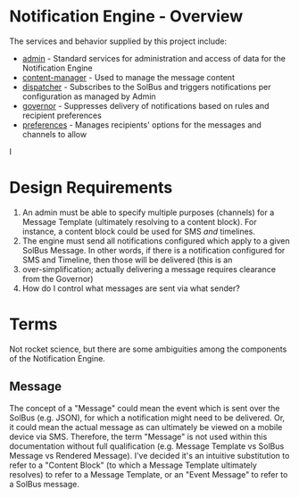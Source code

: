 # Notification Engine - Overview

The services and behavior supplied by this project include:

* [admin](./admin/README.md) - Standard services for administration and access of data for the Notification Engine
* [content-manager](./content-manager/README.md) - Used to manage the message content
* [dispatcher](./dispatcher/README.md) - Subscribes to the SolBus and triggers notifications per configuration as managed by Admin
* [governor](./governor/README.md) - Suppresses delivery of notifications based on rules and recipient preferences
* [preferences](./preferences/README.md) - Manages recipients' options for the messages and channels to allow

I

# Design Requirements

1. An admin must be able to specify multiple purposes (channels) for a Message Template (ultimately resolving to a content block).
For instance, a content block could be used for SMS _and_ timelines.
2. The engine must send all notifications configured which apply to a given SolBus Message.
In other words, if there is a notification configured for SMS and Timeline, then those will be delivered (this is an 
3. over-simplification; actually delivering a message requires clearance from the Governor)
4. How do I control what messages are sent via what sender?

# Terms

Not rocket science, but there are some ambiguities among the components of the Notification Engine.

## Message

The concept of a "Message" could mean the event which is sent over the SolBus (e.g. JSON), for which a notification might need to be delivered. 
Or, it could mean the actual message as can ultimately be viewed on a mobile device via SMS.
Therefore, the term "Message" is not used within this documentation without full qualification (e.g. Message Template vs 
SolBus Message vs Rendered Message).
I've decided it's an intuitive substitution to refer to a "Content Block" (to which a Message Template ultimately resolves) 
to refer to a Message Template, or an "Event Message" to refer to a SolBus message.
